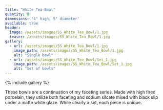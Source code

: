 ```yaml
---
title: "White Tea Bowl"
quantity: 8
dimensions: '4" high, 5" diameter'
available: true
header:
  image: /assets/images/SS_White_Tea_Bowl/1.jpg
  teaser: /assets/images/SS_White_Tea_Bowl/1.jpg
gallery:
  - url: /assets/images/SS_White_Tea_Bowl/1.jpg
    image_path: /assets/images/SS_White_Tea_Bowl/1.jpg
    alt: "Single bowl"
  - url: /assets/images/SS_White_Tea_Bowl/Set_1.jpg
    image_path: /assets/images/SS_White_Tea_Bowl/Set_1.jpg
    alt: "Set of bowls"
---
```


{% include gallery %}

These bowls are a continuation of my faceting series.  Made with high fired porcelain, they utilize both faceting and sodium silcate mixed with black slip under a matte white glaze.  While clearly a set, each piece is unique.

